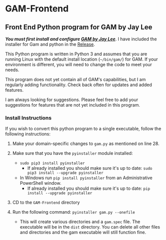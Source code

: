 # GAM-Frontend

## Front End Python program for GAM by Jay Lee

**_You must first install and configure [GAM by Jay Lee](https://github.com/jay0lee/GAM "GAM by Jay Lee")_**. I have included the installer for Gam and python in the [Release](https://github.com/strohmy86/GAM/releases "Releases").

This Python program is written in Python 3 and assumes that you are running Linux with the default install location (`~/bin/gam/`) for GAM. If your environment is different, you will need to change the code to meet your needs.

This program does not yet contain all of GAM's capabilities, but I am regularly adding functionality. Check back often for updates and added features.

I am always looking for suggestions. Please feel free to add your suggestions for features that are not yet included in this program.

### Install Instructions

If you wish to convert this python program to a single executable, follow the following instructions:

1. Make your domain-specific changes to `gam.py` as mentioned on line 28.
2. Make sure that you have the `pyinstaller` module installed:
    * `sudo pip3 install pyinstaller`
      * If already installed you should make sure it's up to date: `sudo pip3 install --upgrade pyinstaller`
    * In Windows run `pip install pyinstaller` from an Administrative PowerShell window.
        * If already installed you should make sure it's up to date: `pip install --upgrade pyinstaller`

3. CD to the `GAM-Frontend` directory
4. Run the following command: `pyinstaller gam.py --onefile`
    * This will create various directories and a `gam.spec` file. The executable will be in the `dist` directory. You can delete all other files and directories and the gam executable will still function fine.
